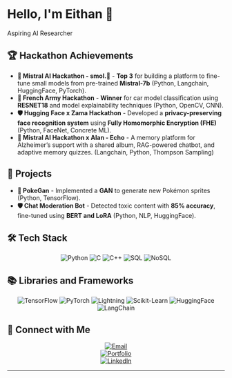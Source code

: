 # Hello, I'm **Eithan** 💫

Aspiring AI Researcher 

## 🏆 Hackathon Achievements

- **🥉 Mistral AI Hackathon - smol.🦎** - **Top 3** for building a platform to fine-tune small models from pre-trained **Mistral-7b** (Python, Langchain, HuggingFace, PyTorch).
- **🥇 French Army Hackathon** - **Winner** for car model classification using **RESNET18** and model explainability techniques (Python, OpenCV, CNN).
- **🛡️ Hugging Face x Zama Hackathon** - Developed a **privacy-preserving face recognition system** using **Fully Homomorphic Encryption (FHE)** (Python, FaceNet, Concrete ML).
- **🧠 Mistral AI Hackathon x Alan - Echo** - A memory platform for Alzheimer’s support with a shared album, RAG-powered chatbot, and adaptive memory quizzes. (Langchain, Python, Thompson Sampling)


## 🚀 Projects

- **🌠 PokeGan** - Implemented a **GAN** to generate new Pokémon sprites (Python, TensorFlow).
- **🛡️ Chat Moderation Bot** - Detected toxic content with **85% accuracy**, fine-tuned using **BERT and LoRA** (Python, NLP, HuggingFace).

## 🛠️ Tech Stack

<div align="center">

  ![Python](https://img.shields.io/badge/-Python-3776AB?&logo=Python&logoColor=white)
  ![C](https://img.shields.io/badge/-C-A8B9CC?&logo=C&logoColor=white)
  ![C++](https://img.shields.io/badge/-C++-00599C?&logo=C%2B%2B&logoColor=white)
  ![SQL](https://img.shields.io/badge/-SQL-4479A1?&logo=MySQL&logoColor=white)
  ![NoSQL](https://img.shields.io/badge/-NoSQL-000000?&logo=NoSQL&logoColor=white)

</div>

## 📚 Libraries and Frameworks

<div align="center">

  ![TensorFlow](https://img.shields.io/badge/-TensorFlow-FF6F00?&logo=TensorFlow&logoColor=white)
  ![PyTorch](https://img.shields.io/badge/-PyTorch-EE4C2C?&logo=PyTorch&logoColor=white)
  ![Lightning](https://img.shields.io/badge/-Lightning-purple?&logo=lightning&logoColor=white)
  ![Scikit-Learn](https://img.shields.io/badge/-Scikit--Learn-F7931E?&logo=Scikit-Learn&logoColor=white)
  ![HuggingFace](https://img.shields.io/badge/-HuggingFace-FFD400?&logo=Hugging-Face&logoColor=white)
  ![LangChain](https://img.shields.io/badge/-LangChain-000000?&logo=LangChain&logoColor=white)

</div>

## 🤝 Connect with Me

<div align="center">

  [![Email](https://img.shields.io/badge/Email-eithannakache@gmail.com-red?style=for-the-badge&logo=gmail)](mailto:eithannakache@gmail.com)  
  [![Portfolio](https://img.shields.io/badge/Website-eithannakache.com-brightgreen?style=for-the-badge)](https://www.eithannakache.com)  
  [![LinkedIn](https://img.shields.io/badge/LinkedIn-eithannakache-blue?style=for-the-badge&logo=linkedin)](https://www.linkedin.com/in/eithannakache)  

</div>

---



